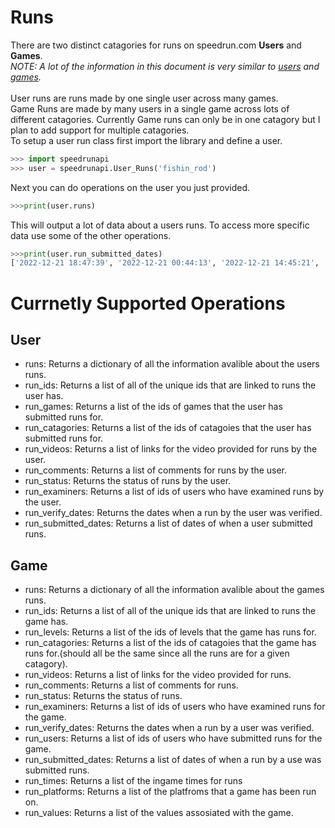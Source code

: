 Runs
===
There are two distinct catagories for runs on speedrun.com **Users** and **Games**.
<br>
*NOTE: A lot of the information in this document is very similar to [users](user.md) and [games](game.md).*
<br>
<br>
User runs are runs made by one single user across many games.
<br>
Game Runs are made by many users in a single game across lots of different catagories. Currently Game runs can only be in one catagory but I plan to add support for multiple catagories.
<br>
To setup a user run class first import the library and define a user. 
```python
>>> import speedrunapi
>>> user = speedrunapi.User_Runs('fishin_rod')
```
Next you can do operations on the user you just provided.
```python
>>>print(user.runs)
```
This will output a lot of data about a users runs. To access more specific data use some of the other operations.
```python
>>>print(user.run_submitted_dates)
['2022-12-21 18:47:39', '2022-12-21 00:44:13', '2022-12-21 14:45:21', '2022-12-21 18:19:44', '2022-12-21 18:31:10']
```
Currnetly Supported Operations
===
## User
- runs: Returns a dictionary of all the information avalible about the users runs.
- run_ids: Returns a list of all of the unique ids that are linked to runs the user has.
- run_games: Returns a list of the ids of games that the user has submitted runs for.
- run_catagories: Returns a list of the ids of catagoies that the user has submitted runs for.
- run_videos: Returns a list of links for the video provided for runs by the user.
- run_comments: Returns a list of comments for runs by the user.
- run_status: Returns the status of runs by the user.
- run_examiners: Returns a list of ids of users who have examined runs by the user.
- run_verify_dates: Returns the dates when a run by the user was verified.
- run_submitted_dates: Returns a list of dates of when a user submitted runs.

## Game
- runs: Returns a dictionary of all the information avalible about the games runs.
- run_ids: Returns a list of all of the unique ids that are linked to runs the game has.
- run_levels: Returns a list of the ids of levels that the game has runs for.
- run_catagories: Returns a list of the ids of catagoies that the game has runs for.(should all be the same since all the runs are for a given catagory).
- run_videos: Returns a list of links for the video provided for runs.
- run_comments: Returns a list of comments for runs.
- run_status: Returns the status of runs.
- run_examiners: Returns a list of ids of users who have examined runs for the game.
- run_verify_dates: Returns the dates when a run by a user was verified.
- run_users: Returns a list of ids of users who have submitted runs for the game.
- run_submitted_dates: Returns a list of dates of when a run by a use was submitted runs.
- run_times: Returns a list of the ingame times for runs
- run_platforms: Returns a list of the platfroms that a game has been run on.
- run_values: Returns a list of the values assosiated with the game.
